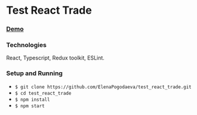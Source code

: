 # Test React Trade

### [Demo](https://elenapogodaeva.github.io/test_react_trade/)

### Technologies

React, Typescript, Redux toolkit, ESLint.

### Setup and Running

* `$ git clone https://github.com/ElenaPogodaeva/test_react_trade.git`
* `$ cd test_react_trade`
* `$ npm install`
* `$ npm start`
